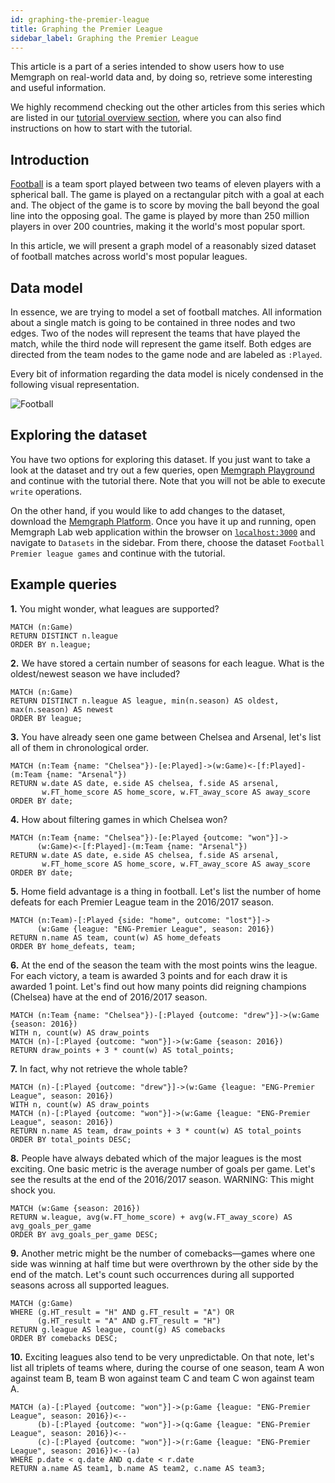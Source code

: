 ```yaml
---
id: graphing-the-premier-league
title: Graphing the Premier League
sidebar_label: Graphing the Premier League
---
```


This article is a part of a series intended to show users how to use Memgraph on
real-world data and, by doing so, retrieve some interesting and useful
information.

We highly recommend checking out the other articles from this series which are
listed in our [tutorial overview section](/tutorials/overview.md), where you
can also find instructions on how to start with the tutorial.

## Introduction

[Football](https://en.wikipedia.org/wiki/Association_football) is a team sport
played between two teams of eleven players with a spherical ball. The game is
played on a rectangular pitch with a goal at each and. The object of the game is
to score by moving the ball beyond the goal line into the opposing goal. The
game is played by more than 250 million players in over 200 countries, making it
the world's most popular sport.

In this article, we will present a graph model of a reasonably sized dataset of
football matches across world's most popular leagues.

## Data model

In essence, we are trying to model a set of football matches. All information
about a single match is going to be contained in three nodes and two edges. Two
of the nodes will represent the teams that have played the match, while the
third node will represent the game itself. Both edges are directed from the team
nodes to the game node and are labeled as `:Played`.

Every bit of information regarding the data model is nicely condensed in the
following visual representation.

![Football](../../data/football_metagraph.png)

## Exploring the dataset

You have two options for exploring this dataset. If you just want to take a look
at the dataset and try out a few queries, open [Memgraph
Playground](https://playground.memgraph.com/sandbox/football-premier-league) and
continue with the tutorial there. Note that you will not be able to execute
`write` operations.

On the other hand, if you would like to add changes to the dataset, download the
[Memgraph Platform](https://memgraph.com/download#memgraph-platform). Once you
have it up and running, open Memgraph Lab web application within the browser on
[`localhost:3000`](http://localhost:3000) and navigate to `Datasets` in the
sidebar. From there, choose the dataset `Football Premier league games` and
continue with the tutorial.

## Example queries

**1\.** You might wonder, what leagues are supported?

```cypher
MATCH (n:Game)
RETURN DISTINCT n.league
ORDER BY n.league;
```

**2\.** We have stored a certain number of seasons for each league. What is the
oldest/newest season we have included?

```cypher
MATCH (n:Game)
RETURN DISTINCT n.league AS league, min(n.season) AS oldest, max(n.season) AS newest
ORDER BY league;
```

**3\.** You have already seen one game between Chelsea and Arsenal, let's list
all of them in chronological order.

```cypher
MATCH (n:Team {name: "Chelsea"})-[e:Played]->(w:Game)<-[f:Played]-(m:Team {name: "Arsenal"})
RETURN w.date AS date, e.side AS chelsea, f.side AS arsenal,
       w.FT_home_score AS home_score, w.FT_away_score AS away_score
ORDER BY date;
```

**4\.** How about filtering games in which Chelsea won?

```cypher
MATCH (n:Team {name: "Chelsea"})-[e:Played {outcome: "won"}]->
      (w:Game)<-[f:Played]-(m:Team {name: "Arsenal"})
RETURN w.date AS date, e.side AS chelsea, f.side AS arsenal,
       w.FT_home_score AS home_score, w.FT_away_score AS away_score
ORDER BY date;
```

**5\.** Home field advantage is a thing in football. Let's list the number of
home defeats for each Premier League team in the 2016/2017 season.

```cypher
MATCH (n:Team)-[:Played {side: "home", outcome: "lost"}]->
      (w:Game {league: "ENG-Premier League", season: 2016})
RETURN n.name AS team, count(w) AS home_defeats
ORDER BY home_defeats, team;
```

**6\.** At the end of the season the team with the most points wins the league.
For each victory, a team is awarded 3 points and for each draw it is awarded 1
point. Let's find out how many points did reigning champions (Chelsea) have at
the end of 2016/2017 season.

```cypher
MATCH (n:Team {name: "Chelsea"})-[:Played {outcome: "drew"}]->(w:Game {season: 2016})
WITH n, count(w) AS draw_points
MATCH (n)-[:Played {outcome: "won"}]->(w:Game {season: 2016})
RETURN draw_points + 3 * count(w) AS total_points;
```

**7\.** In fact, why not retrieve the whole table?

```cypher
MATCH (n)-[:Played {outcome: "drew"}]->(w:Game {league: "ENG-Premier League", season: 2016})
WITH n, count(w) AS draw_points
MATCH (n)-[:Played {outcome: "won"}]->(w:Game {league: "ENG-Premier League", season: 2016})
RETURN n.name AS team, draw_points + 3 * count(w) AS total_points
ORDER BY total_points DESC;
```

**8\.** People have always debated which of the major leagues is the most
exciting. One basic metric is the average number of goals per game. Let's see
the results at the end of the 2016/2017 season. WARNING: This might shock you.

```cypher
MATCH (w:Game {season: 2016})
RETURN w.league, avg(w.FT_home_score) + avg(w.FT_away_score) AS avg_goals_per_game
ORDER BY avg_goals_per_game DESC;
```

**9\.** Another metric might be the number of comebacks&mdash;games where one
side was winning at half time but were overthrown by the other side by the end
of the match. Let's count such occurrences during all supported seasons across
all supported leagues.

```cypher
MATCH (g:Game)
WHERE (g.HT_result = "H" AND g.FT_result = "A") OR
      (g.HT_result = "A" AND g.FT_result = "H")
RETURN g.league AS league, count(g) AS comebacks
ORDER BY comebacks DESC;
```

**10\.** Exciting leagues also tend to be very unpredictable. On that note,
let's list all triplets of teams where, during the course of one season, team A
won against team B, team B won against team C and team C won against team A.

```cypher
MATCH (a)-[:Played {outcome: "won"}]->(p:Game {league: "ENG-Premier League", season: 2016})<--
      (b)-[:Played {outcome: "won"}]->(q:Game {league: "ENG-Premier League", season: 2016})<--
      (c)-[:Played {outcome: "won"}]->(r:Game {league: "ENG-Premier League", season: 2016})<--(a)
WHERE p.date < q.date AND q.date < r.date
RETURN a.name AS team1, b.name AS team2, c.name AS team3;
```
